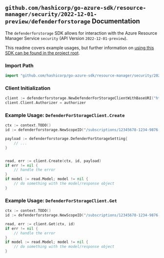 
## `github.com/hashicorp/go-azure-sdk/resource-manager/security/2022-12-01-preview/defenderforstorage` Documentation

The `defenderforstorage` SDK allows for interaction with the Azure Resource Manager Service `security` (API Version `2022-12-01-preview`).

This readme covers example usages, but further information on [using this SDK can be found in the project root](https://github.com/hashicorp/go-azure-sdk/tree/main/docs).

### Import Path

```go
import "github.com/hashicorp/go-azure-sdk/resource-manager/security/2022-12-01-preview/defenderforstorage"
```


### Client Initialization

```go
client := defenderforstorage.NewDefenderForStorageClientWithBaseURI("https://management.azure.com")
client.Client.Authorizer = authorizer
```


### Example Usage: `DefenderForStorageClient.Create`

```go
ctx := context.TODO()
id := defenderforstorage.NewScopeID("/subscriptions/12345678-1234-9876-4563-123456789012/resourceGroups/some-resource-group")

payload := defenderforstorage.DefenderForStorageSetting{
	// ...
}


read, err := client.Create(ctx, id, payload)
if err != nil {
	// handle the error
}
if model := read.Model; model != nil {
	// do something with the model/response object
}
```


### Example Usage: `DefenderForStorageClient.Get`

```go
ctx := context.TODO()
id := defenderforstorage.NewScopeID("/subscriptions/12345678-1234-9876-4563-123456789012/resourceGroups/some-resource-group")

read, err := client.Get(ctx, id)
if err != nil {
	// handle the error
}
if model := read.Model; model != nil {
	// do something with the model/response object
}
```
